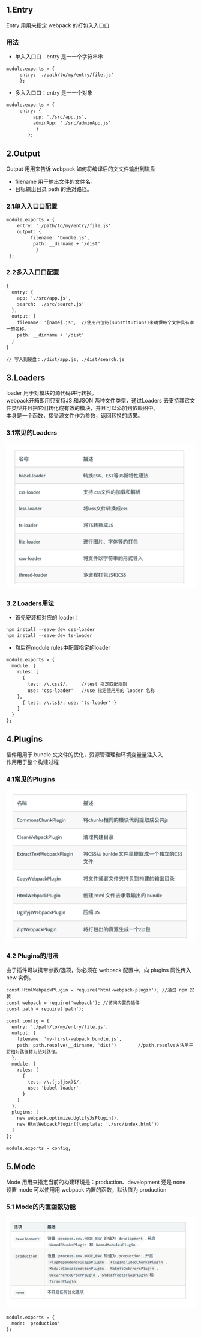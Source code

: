 ## 1.Entry
Entry ⽤用来指定 webpack 的打包⼊入⼝口
### 用法
- 单⼊入⼝口：entry 是⼀一个字符串串
```
module.exports = {
     entry: './path/to/my/entry/file.js' 
     }; 
```
- 多⼊入⼝口：entry 是⼀一个对象 
```
module.exports = {
     entry: {
          app: './src/app.js',
          adminApp: './src/adminApp.js'
           }
        };
```
## 2.Output
Output ⽤用来告诉 webpack 如何将编译后的⽂文件输出到磁盘
- filename 用于输出文件的文件名。
- 目标输出目录 path 的绝对路径。
### 2.1单⼊入⼝口配置
```
module.exports = {
    entry: './path/to/my/entry/file.js'
    output: {
         filename: 'bundle.js’,
          path: __dirname + '/dist'
           }
 };
```
### 2.2多⼊入⼝口配置
```
{
  entry: {
    app: './src/app.js',
    search: './src/search.js'
  },
  output: {
    filename: '[name].js',  //使用占位符(substitutions)来确保每个文件具有唯一的名称。
    path: __dirname + '/dist'
  }
}

// 写入到硬盘：./dist/app.js, ./dist/search.js
```
## 3.Loaders
loader 用于对模块的源代码进行转换。  
webpack开箱即用只支持JS 和JSON 两种文件类型，通过Loaders 去支持其它文
件类型并且把它们转化成有效的模块，并且可以添加到依赖图中。  
本身是一个函数，接受源文件作为参数，返回转换的结果。
### 3.1常见的Loaders
![](img/Loaders.png)
### 3.2 Loaders用法
- 首先安装相对应的 loader：
```
npm install --save-dev css-loader
npm install --save-dev ts-loader
```
- 然后在module.rules中配置指定的loader
```
module.exports = {
  module: {
    rules: [
      {
        test: /\.css$/,     //test 指定匹配规则 
        use: 'css-loader'   //use 指定使⽤用的 loader 名称
    },
      { test: /\.ts$/, use: 'ts-loader' }
    ]
  }
};
```
## 4.Plugins
插件⽤用于 bundle ⽂文件的优化，资源管理理和环境变量量注⼊入  
作⽤用于整个构建过程
### 4.1常见的Plugins
![](img/Plugins.png)
### 4.2 Plugins的用法
由于插件可以携带参数/选项，你必须在 webpack 配置中，向 plugins 属性传入 new 实例。
```
const HtmlWebpackPlugin = require('html-webpack-plugin'); //通过 npm 安装
const webpack = require('webpack'); //访问内置的插件
const path = require('path');

const config = {
  entry: './path/to/my/entry/file.js',
  output: {
    filename: 'my-first-webpack.bundle.js',
    path: path.resolve(__dirname, 'dist')        //path.resolve方法用于将相对路径转为绝对路径。
  },
  module: {
    rules: [
      {
        test: /\.(js|jsx)$/,
        use: 'babel-loader'
      }
    ]
  },
  plugins: [
    new webpack.optimize.UglifyJsPlugin(),
    new HtmlWebpackPlugin({template: './src/index.html'})
  ]
};

module.exports = config;
```
## 5.Mode
Mode ⽤用来指定当前的构建环境是：production、development 还是 none  
设置 mode 可以使⽤用 webpack 内置的函数，默认值为 production
### 5.1 Mode的内置函数功能
![](img/Mode.png)
```
module.exports = {
  mode: 'production'
};
```